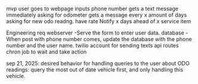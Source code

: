 mvp
    user goes to webpage inputs phone number
    gets a text message immediately asking for odometer
    gets a message every x amount of days asking for new odo readng.
    have rate
    Notify x days ahead of x service item

Engineering req
    webserver
        -Serve the form to enter user data.
    database
        -When post with phone number comes, update the database with the phone number and the user name.
    twilio account for sending texts
    api routes
    chron job to wait and take action

sep 21, 2025:
desired behavior for handling queries to the user about ODO readings:
query the most out of date vehicle first, and only handling this vehicle.
